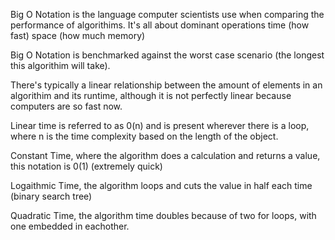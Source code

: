 Big O Notation is the language computer scientists use when comparing the performance of algorithims. It's all about dominant operations
  time (how fast)
  space (how much memory)

Big O Notation is benchmarked against the worst case scenario (the longest this algorithim will take).

There's typically a linear relationship between the amount of elements in an algorithim and its runtime, although it is not perfectly linear because computers are so fast now. 

Linear time is referred to as 0(n) and is present wherever there is a loop, where n is the time complexity based on the length of the object.

Constant Time, where the algorithm does a calculation and returns a value, this notation is 0(1) (extremely quick)

Logaithmic Time, the algorithm loops and cuts the value in half each time (binary search tree)

Quadratic Time, the algorithm time doubles because of two for loops, with one embedded in eachother.
